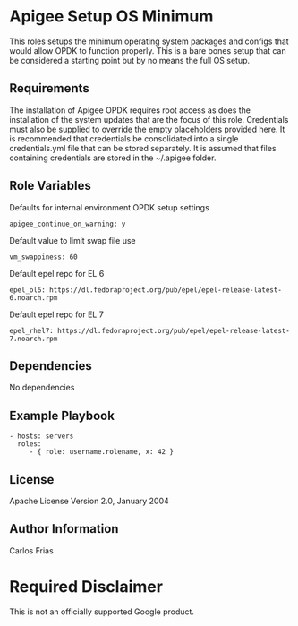 Apigee Setup OS Minimum
=========

This roles setups the minimum operating system packages and configs that would allow OPDK to function properly. This is
a bare bones setup that can be considered a starting point but by no means the full OS setup. 

Requirements
------------

The installation of Apigee OPDK requires root access as does the installation of the system updates that are the focus 
of this role. Credentials must also be supplied to override the empty placeholders provided here. It is recommended that 
credentials be consolidated into a single credentials.yml file that can be stored separately. It is assumed that files 
containing credentials are stored in the ~/.apigee folder. 


Role Variables
--------------

Defaults for internal environment OPDK setup settings

    apigee_continue_on_warning: y

Default value to limit swap file use

    vm_swappiness: 60

Default epel repo for EL 6

    epel_ol6: https://dl.fedoraproject.org/pub/epel/epel-release-latest-6.noarch.rpm

Default epel repo for EL 7

    epel_rhel7: https://dl.fedoraproject.org/pub/epel/epel-release-latest-7.noarch.rpm

Dependencies
------------

No dependencies

Example Playbook
----------------

    - hosts: servers
      roles:
         - { role: username.rolename, x: 42 }

License
-------

Apache License Version 2.0, January 2004

Author Information
------------------

Carlos Frias
<!-- BEGIN Google Required Disclaimer -->

# Required Disclaimer

This is not an officially supported Google product.
<!-- END Google Required Disclaimer -->